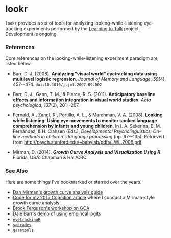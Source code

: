lookr
=====

`lookr` provides a set of tools for analyzing looking-while-listening eye-tracking experiments performed by the [Learning to Talk](http://learningtotalk.org/) project. Development is ongoing.

### References

Core references on the looking-while-listening experiment paradigm are listed below.

* Barr, D. J. (2008). __Analyzing "visual world" eyetracking data using multilevel logistic regression__. _Journal of Memory and Language_, _59_(4), 457--474. `doi:10.1016/j.jml.2007.09.002`

* Barr, D. J., Gann, T. M., & Pierce, R. S. (2011). __Anticipatory baseline effects and information integration in visual world studies__. _Acta psychologica_, _137_(2), 201--207.

* Fernald, A., Zangl, R., Portillo, A. L., & Marchman, V. A. (2008). __Looking while listening: Using eye movements to monitor spoken language comprehension by infants and young children__. In I. A. Sekerina, E. M. Fernández, & H. Clahsen (Eds.), _Developmental Psycholinguistics: On-line methods in children's language processing_ (pp. 97--135). Retrieved from http://psych.stanford.edu/~babylab/pdfs/LWL.2008.pdf

* Mirman, D. (2014). **_Growth Curve Analysis and Visualization Using R_**. Florida, USA: Chapman & Hall/CRC. 

### See Also

Here are some things I've bookmarked or starred over the years.

* [Dan Mirman's growth curve analysis guide](http://www.danmirman.org/gca)
* [Code for my 2015 Cognition article](https://github.com/tjmahr/2015_Coartic) where I conduct a Mirman-style growth curve analysis.
* [Brock Ferguson's workshop on GCA](https://github.com/brockf/tutorial-GCA-R)
* [Dale Barr's demo of using empirical logits](http://talklab.psy.gla.ac.uk/tvw/elogit-wt.html)
* [`eyetrackingR`](http://www.eyetracking-r.com/)
* [`saccades`](https://github.com/tmalsburg/saccades)
* [`gazetools`](https://github.com/RyanHope/gazetools)
